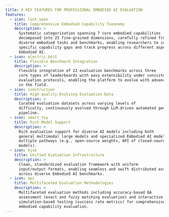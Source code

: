 ```yaml
---
title: 6 KEY FEATURES FOR PROFESSIONAL EMBODIED AI EVALUATION
features:
  - icon: lock_open
    title: Comprehensive Embodied Capability Taxonomy
    description: >
      Systematic categorization spanning 7 core embodied capabilities
      decomposed into 25 fine-grained dimensions, carefully refined from
      diverse embodied tasks and benchmarks, enabling researchers to identify
      specific capability gaps and track progress across different aspects of
      Embodied AI.
  - icon: electric_bolt
    title: Flexible Benchmark Integration
    description: >
      Flexible integration of 22 evaluation benchmarks across three
      core types of leaderboards with easy extensibility under consistent
      evaluation protocols, enabling the platform to evolve with advancement
      in the field.
  - icon: construction
    title: High-quality Evolving Evaluation Data
    description: >
      Curated evaluation datasets across varying levels of
      difficulty, continuously evolved through LLM-driven automated generation
      pipeline.
  - icon: smart_toy
    title: Rich Model Support
    description: >
      Rich evaluation support for diverse AI models including both
      general multimodal large models and specialized Embodied AI models in
      multiple pathways (e.g., open-source weights, API of closed-source
      models).
  - icon: hive
    title: Unified Evaluation Infrastructure
    description: >
      Clean, standardized evaluation framework with uniform
      input/output formats, enabling seamless and swift distributed assessment
      across diverse Embodied AI benchmarks.
  - icon: api
    title: Multifaceted Evaluation Methodologies
    description: >
      Multifaceted evaluation methods including accuracy-based QA
      assessment (exact and fuzzy matching evaluation) and interactive
      simulation-based testing (success rate metrics) for comprehensive
      embodied capability evaluation.
---
```


